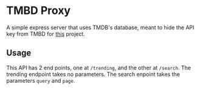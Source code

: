 # TMBD Proxy
A simple express server that uses TMDB's database, meant to hide the API key from TMBD for [this](https://github.com/matthajec/movie-search-rebuild) project.


## Usage
This API has 2 end points, one at ```/trending```, and the other at ```/search```. The trending endpoint takes no parameters. The search enpoint takes the parameters ```query``` and ```page```. 
